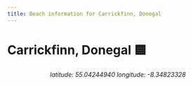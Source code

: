 ```yaml
---
title: Beach information for Carrickfinn, Donegal
---
```

# Carrickfinn, Donegal 🟦

<div align="center"><i>latitude: 55.04244940 longitude: -8.34823328</i></div>